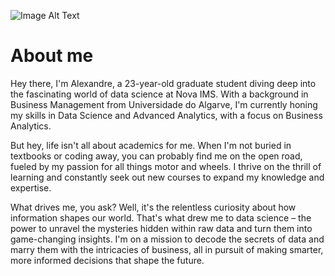 ![Image Alt Text]([https://github.com/username/repository-name/raw/branch-name/path/to/image.jpg](https://github.com/AlexandreSpagnol/WorkPortfolio/blob/Images/Hello%2C%20I%20am%20Alexandre!!(1).png))

# About me
Hey there, I'm Alexandre, a 23-year-old graduate student diving deep into the fascinating world of data science at Nova IMS. With a background in Business Management from Universidade do Algarve, I'm currently honing my skills in Data Science and Advanced Analytics, with a focus on Business Analytics.

But hey, life isn't all about academics for me. When I'm not buried in textbooks or coding away, you can probably find me on the open road, fueled by my passion for all things motor and wheels. I thrive on the thrill of learning and constantly seek out new courses to expand my knowledge and expertise.

What drives me, you ask? Well, it's the relentless curiosity about how information shapes our world. That's what drew me to data science – the power to unravel the mysteries hidden within raw data and turn them into game-changing insights. I'm on a mission to decode the secrets of data and marry them with the intricacies of business, all in pursuit of making smarter, more informed decisions that shape the future.
